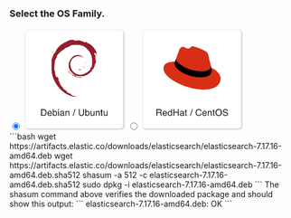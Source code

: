 
### Select the OS Family. 
<label>
  <input type="radio" id="Debian" name="osFamily" onChange="updateOS()" checked=true />
  <img src="/docs/get_started/debian.png" class="skip-lightbox" width="180px">
</label>
<label>
  <input type="radio" id="RedHat" name="osFamily" onChange="updateOS()" />
  <img src="/docs/get_started/red_hat.png" class="skip-lightbox" width="180px">
</label>

<div id="DebianDiv" class="os">
    ```bash
    wget https://artifacts.elastic.co/downloads/elasticsearch/elasticsearch-7.17.16-amd64.deb
    wget https://artifacts.elastic.co/downloads/elasticsearch/elasticsearch-7.17.16-amd64.deb.sha512
    shasum -a 512 -c elasticsearch-7.17.16-amd64.deb.sha512
    sudo dpkg -i elasticsearch-7.17.16-amd64.deb
    ```
    The shasum command above verifies the downloaded package and should show this output:
    ```
    elasticsearch-7.17.16-amd64.deb: OK
    ```
</div>

<div id="RedHatDiv" class="os" style="display:none">
    ```bash
    wget https://artifacts.elastic.co/downloads/elasticsearch/elasticsearch-7.17.16-x86_64.rpm
    wget https://artifacts.elastic.co/downloads/elasticsearch/elasticsearch-7.17.16-x86_64.rpm.sha512
    sha512sum -c elasticsearch-7.17.16-x86_64.rpm.sha512
    sudo rpm -i elasticsearch-7.17.16-x86_64.rpm
    ```
    The sha512sum command above verifies the downloaded package and should show this output:
    ```
    elasticsearch-7.17.16-x86_64.rpm: OK
    ```
</div>